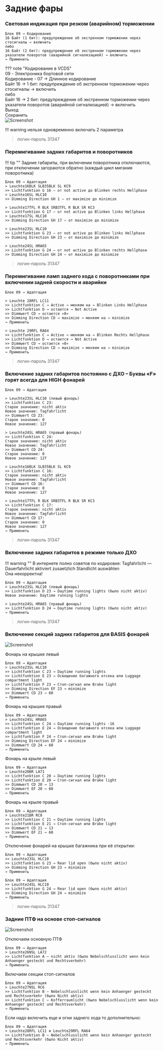 # Задние фары
  
### Световая индикация при резком (аварийном) торможении
 
    Блок 09 → Кодирование
    16 Байт (1 бит): предупреждение об экстренном торможении через стосигналы → включить
    либо
    16 Байт (2 бит): предупреждение об экстренном торможении через указатели поворотов (аварийной сигнализацией) → включить
    → Применить
    
??? note "Кодирование в VCDS"    
    09 - Электроника бортовой сети  
    Кодирование - 07 → Длинное кодирование  
    Байт 16 → 1 бит: предупреждение об экстренном торможении через стосигналы → включить  
    либо  
    Байт 16 → 2 бит: предупреждение об экстренном торможении через указатели поворотов (аварийной сигнализацией) → включить  
    Выход   
    Сохранить  
    ![Screenshot](../images/signals.jpg)    
    
!!! warning
    нельзя одновременно включать 2 параметра

> логин-пароль 31347

### Перемигивание задних габаритов и поворотников

!!! tip ""
    Задние габариты, при включении поворотника отключаются, при отключении загораются обратно (каждый цикл мигания поворотника)
    
```
Блок 09 → Адаптация
> Leuchte16BLK SLB35BLK SL KC9
>> Lichtfunktion G 16 — от not active до Blinken rechts Hellphase
> Leuchte16SL HLC10
>> Dimming Direction GH 1 — от maximize до minimize
   
> Leuchte17TFL R BLK SRB3TFL R BLK SR KC3
>> Lichtfunktion G 17 — от not active до Blinken links Hellphase
> Leuchte17SL HLC10
>> Dimming Direction GH 17 — от maximize до minimize
   
> Leuchte23SL HLC10
>> Lichtfunktion G 23 — от not active до Blinken links Hellphase
>> Dimming Direction GH 23 — от maximize до minimize
    
> Leuchte24SL HRA65
>> Lichtfunktion G 24 — от not active до Blinken rechts Hellphase
>> Dimming Direction GH 24 — от maximize до minimize
``` 

> логин-пароль 31347    

### Перемигивание ламп заднего хода с поворотниками при включении задней скорости и аварийки

	Блок 09 → Адаптация 
	
    > Leuchte 28RFL LC11 
    >> Lichtfunktion C → Active → меняем на → Blinken Links Hellphase
    >> Lichtfunktion D → остается → Not Active
    >> Dimmwert СD → остается «0»
    >> Dimming Direction CD → maximize → меняем на → minimize
    → Применить

    > Leuchte 29RFL RA64 
    >> Lichtfunktion C → Active → меняем на → Blinken Rechts Hellphase
    >> Lichtfunktion D → остается → Not Active
    >> Dimmwert СD → остается «0»
    >> Dimming Direction CD → maximize → меняем на → minimize
    → Применить
    
> логин-пароль 31347  

### Включение задних габаритов постоянно с ДХО – Буквы «F» горят всегда для HIGH фонарей

    Блок 09 → Адаптация
    
    > Leuchte23SL HLC10 (левый фонарь)
    >> Lichtfunktion C 23:
    Старое значение: nicht aktiv
    Новое значение: Tagfahrlicht
    >> Dimmwert CD 23:
    Старое значение: 0
    Новое значение: 127
    
    > Leuchte24SL HRA65 (правый фонарь)
    >> Lichtfunktion C 24:
    Старое значение: nicht aktiv
    Новое значение: Tagfahrlicht
    >> Dimmwert CD 24:
    Старое значение: 0
    Новое значение: 127
    
    > Leuchte16BLK SLB35BLK SL KC9
    >> Lichtfunktion C 16:
    Старое значение: nicht aktiv
    Новое значение: Tagfahrlicht
    >> Dimmwert CD 16:
    Старое значение: 0
    Новое значение: 127
    
    > Leuchte17TFL R BLK SRB3TFL R BLK SR KC3
    >> Lichtfunktion C 17:
    Старое значение: nicht aktiv
    Новое значение: Tagfahrlicht
    >> Dimmwert CD 17:
    Старое значение: 0
    Новое значение: 127
    → Применить

> логин-пароль 31347  

### Включение задних габаритов в режиме только ДХО

!!! warning ""
    В интернете полно советов по кодировке: 
    Tagfahrlicht — Dauerfahrlicht aktiviert zusaetzlich Standlicht auswählen  
    Она некорректна!

```
Блок 09 → Адаптация
> Leuchte23SL HLC10 (левый фонарь)
>> Lichtfunktion D 23 → Daytime running lights (было nicht aktiv)
Новое значение: Daytime running lights
    
> Leuchte24SL HRA65 (правый фонарь)
>> Lichtfunktion D 24 → Daytime running lights (было nicht aktiv)
→ Применить
```

> логин-пароль 31347

### Включение секций задних габаритов для BASIS фонарей

![Screenshot](../images/basicPTF.PNG)

Фонарь на крышке левый
```
Блок 09 → Адаптация
> Leuchte23SL HLC10
>> Lichtfunktion C 23 → Daytime running lights
>> Lichtfunktion E 23 → Освещение багажного отсека или Luggage compartment light
>> Lichtfunktion F 23 → Стоп-сигнал или Brake light
>> Dimming Direction EF 23 → minimize
>> Dimmwert CD 23 → 60
→ Применить
```

Фонарь на крышке правый
```
Блок 09 → Адаптация
> Leuchte24SL HRA65
>> Lichtfunktion C 24 → Daytime running lights -16
>> Lichtfunktion E 24 → Освещение багажного отсека или Luggage compartment light
>> Lichtfunktion F 24 → Стоп-сигнал или Brake light
>> Dimming Direction EF 24 → minimize
>> Dimmwert CD 24 → 60
→ Применить
```

Фонарь на крыле левый
```
Блок 09 → Адаптация
> Leuchte20BR LA71
>> Lichtfunktion C 20 → Daytime running lights
>> Lichtfunktion E 20 → Стоп-сигнал или Brake light
>> Dimmwert CD 20 → 13
>> Dimmwert EF 20 → 60
→ Применить
```

Фонарь на крыле правый
```
Блок 09 → Адаптация
> Leuchte21BR RC8
>> Lichtfunktion C 21 → Daytime running lights
>> Lichtfunktion E 21 → Стоп-сигнал или Brake light 
>> Dimmwert CD 21 → 13
>> Dimmwert EF 21 → 60
→ Применить
```

Отключение фонарей на крышке багажника при её открытии:
```
Блок 09 → Адаптация
>> Leuchte23SL HLC10
>> Lichtfunktion G 23 → Rear lid open (было nicht aktiv)
>> Dimming Direction GH 23 → minimize
→ Применить
```
```
Блок 09 → Адаптация
>> Leuchte24SL HLC10
>> Lichtfunktion G 24 → Rear lid open (было nicht aktiv)
>> Dimming Direction GH 24 → minimize
→ Применить
```

> логин-пароль 31347

### Задние ПТФ на основе стоп-сигналов

![Screenshot](../images/newPTF.PNG)

Отключаем основную ПТФ
```
Блок 09 → Адаптация
> Leuchte26NSL LA72 
>> Lichtfunktion A — nicht aktiv (было Nebelschlusslicht wenn kein Anhaenger gesteckt und Rechtsverkehr)
→ Применить
```

Включаем секции стоп-сигналов
```
Блок 09 → Адаптация
> Leuchte27NSL RC6
>> Lichtfunktion B — Nebelschlusslicht wenn kein Anhaenger gesteckt und Rechtsverkehr (было Nicht aktiv)
>> Lichtfunktion C — Kofferraumlicht (было Nebelschlusslicht wenn kein Anhaenger gesteckt und Rechtsverkehr)
→ Применить
```

Если надо включить еще и огни заднего хода то дополнительно:
```
Блок 09 → Адаптация
> Leuchte28RFL LC11 и Leuchte29RFL RA64
>> Lichtfunktion В — Nebelschlusslicht wenn kein Anhaenger gesteckt und Rechtsverkehr (было Nicht aktiv)
→ Применить
```